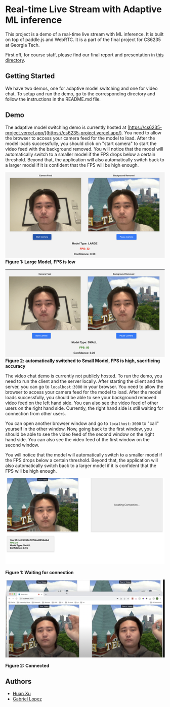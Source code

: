 # Real-time Live Stream with Adaptive ML inference

This project is a demo of a real-time live stream with ML inference. It is built on top of paddle.js and WebRTC. It is a part of the final project for CS6235 at Georgia Tech.

First off, for course staff, please find our final report and presentation in [this directory](./final-report-materials).

## Getting Started
We have two demos, one for adaptive model switching and one for video chat. To setup and run the demo, go to the corresponding directory and follow the instructions in the README.md file.

## Demo
The adaptive model switching demo is currently hosted at [https://cs6235-project.vercel.app/](https://cs6235-project.vercel.app/). You need to allow the browser to access your camera feed for the model to load. After the model loads successfully, you should click on "start camera" to start the video feed with the background removed. You will notice that the model will automatically switch to a smaller model if the FPS drops below a certain threshold. Beyond that, the application will also automatically switch back to a larger model if it is confident that the FPS will be high enough.

![large-model](./assets/large-model.png)
**Figure 1: Large Model, FPS is low**

![small-model](./assets/small-model.png)
**Figure 2: automatically switched to Small Model, FPS is high, sacrificing accuracy**

The video chat demo is currently not publicly hosted. To run the demo, you need to run the client and the server locally. After starting the client and the server, you can go to `localhost:3000` in your browser. You need to allow the browser to access your camera feed for the model to load. After the model loads successfully, you should be able to see your background removed video feed on the left hand side. You can also see the video feed of other users on the right hand side. Currently, the right hand side is still waiting for connection from other users.

You can open another browser window and go to `localhost:3000` to "call" yourself in the other window. Now, going back to the first window, you should be able to see the video feed of the second window on the right hand side. You can also see the video feed of the first window on the second window.

You will notice that the model will automatically switch to a smaller model if the FPS drops below a certain threshold. Beyond that, the application will also automatically switch back to a larger model if it is confident that the FPS will be high enough.

![waiting-for-connection](./assets/waiting-for-connection.png)

**Figure 1: Waiting for connection**

![connected](./assets/connected.png)

**Figure 2: Connected**

## Authors
- [Huan Xu](github.com/hxu296)
- [Gabriel Lopez](https://github.com/gabriellopez23)
